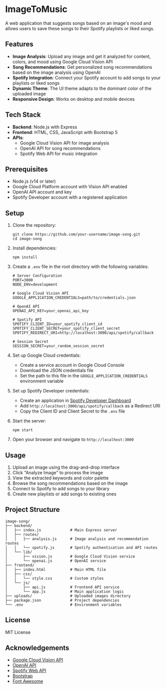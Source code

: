 # ImageToMusic

A web application that suggests songs based on an image's mood and allows users to save these songs to their Spotify playlists or liked songs.

## Features

- **Image Analysis**: Upload any image and get it analyzed for content, colors, and mood using Google Cloud Vision API
- **Song Recommendations**: Get personalized song recommendations based on the image analysis using OpenAI
- **Spotify Integration**: Connect your Spotify account to add songs to your playlists or liked songs
- **Dynamic Theme**: The UI theme adapts to the dominant color of the uploaded image
- **Responsive Design**: Works on desktop and mobile devices

## Tech Stack

- **Backend**: Node.js with Express
- **Frontend**: HTML, CSS, JavaScript with Bootstrap 5
- **APIs**:
  - Google Cloud Vision API for image analysis
  - OpenAI API for song recommendations
  - Spotify Web API for music integration

## Prerequisites

- Node.js (v14 or later)
- Google Cloud Platform account with Vision API enabled
- OpenAI API account and key
- Spotify Developer account with a registered application

## Setup

1. Clone the repository:
   ```
   git clone https://github.com/your-username/image-song.git
   cd image-song
   ```

2. Install dependencies:
   ```
   npm install
   ```

3. Create a `.env` file in the root directory with the following variables:
   ```
   # Server Configuration
   PORT=3000
   NODE_ENV=development

   # Google Cloud Vision API
   GOOGLE_APPLICATION_CREDENTIALS=path/to/credentials.json

   # OpenAI API
   OPENAI_API_KEY=your_openai_api_key

   # Spotify API
   SPOTIFY_CLIENT_ID=your_spotify_client_id
   SPOTIFY_CLIENT_SECRET=your_spotify_client_secret
   SPOTIFY_REDIRECT_URI=http://localhost:3000/api/spotify/callback

   # Session Secret
   SESSION_SECRET=your_random_session_secret
   ```

4. Set up Google Cloud credentials:
   - Create a service account in Google Cloud Console
   - Download the JSON credentials file
   - Set the path to this file in the `GOOGLE_APPLICATION_CREDENTIALS` environment variable

5. Set up Spotify Developer credentials:
   - Create an application in [Spotify Developer Dashboard](https://developer.spotify.com/dashboard)
   - Add `http://localhost:3000/api/spotify/callback` as a Redirect URI
   - Copy the Client ID and Client Secret to the `.env` file

6. Start the server:
   ```
   npm start
   ```

7. Open your browser and navigate to `http://localhost:3000`

## Usage

1. Upload an image using the drag-and-drop interface
2. Click "Analyze Image" to process the image
3. View the extracted keywords and color palette
4. Browse the song recommendations based on the image
5. Connect to Spotify to add songs to your library
6. Create new playlists or add songs to existing ones

## Project Structure

```
image-song/
├── backend/
│   ├── index.js             # Main Express server
│   ├── routes/
│   │   ├── analysis.js      # Image analysis and recommendation routes
│   │   └── spotify.js       # Spotify authentication and API routes
│   └── lib/
│       ├── vision.js        # Google Cloud Vision service
│       └── openai.js        # OpenAI service
├── frontend/
│   ├── index.html           # Main HTML file
│   ├── css/
│   │   └── style.css        # Custom styles
│   └── js/
│       ├── api.js           # Frontend API service
│       └── app.js           # Main application logic
├── uploads/                 # Uploaded images directory
├── package.json             # Project dependencies
└── .env                     # Environment variables
```

## License

MIT License

## Acknowledgements

- [Google Cloud Vision API](https://cloud.google.com/vision)
- [OpenAI API](https://openai.com/api/)
- [Spotify Web API](https://developer.spotify.com/documentation/web-api)
- [Bootstrap](https://getbootstrap.com/)
- [Font Awesome](https://fontawesome.com/) 
